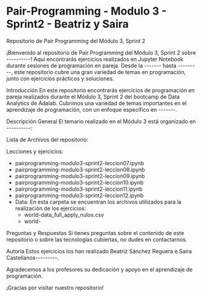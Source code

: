# Pair-Programming - Modulo 3 - Sprint2 - Beatriz y Saira

Repositorio de Pair Programming del Módulo 3, Sprint 2

¡Bienvenido al repositorio de Pair Programming del Módulo 3, Sprint 2 sobre ----------! Aquí encontrarás ejercicios realizados en Jupyter Notebook durante sesiones de programación en pareja. Desde la ------- hasta ---------, este repositorio cubre una gran variedad de temas en programación, junto con ejercicios prácticos y soluciones.

Introducción
En este repositorio encontrarás ejercicios de programación en pareja realizados durante el Módulo 3, Sprint 2 del bootcamp de Data Analytics de Adalab. Cubrimos una variedad de temas importantes en el aprendizaje de programación, con un enfoque específico en -------.

Descripción General
El temario realizado en el Módulo 3 está organizado en ----------:

Lista de Archivos del repositorio:

Lecciones y ejercicios:
- pairprogramming-modulo3-sprint2-leccion07.ipynb  
- pairprogramming-modulo3-sprint2-leccion08.ipynb 
- pairprogramming-modulo3-sprint2-leccion09.ipynb  
- pairprogramming-modulo3-sprint2-leccion10.ipynb   
- pairprogramming-modulo3-sprint2-leccion11.ipynb
- pairprogramming-modulo3-sprint2-leccion12.ipynb
- Data:
    En esta carpeta se encuentran los archivos utilizados para la realización de los ejercicios:
    - world-data_full_apply_nulos.csv
    - world-

Preguntas y Respuestas
Si tienes preguntas sobre el contenido de este repositorio o sobre las tecnologías cubiertas, no dudes en contactarnos.

Autoría
Estos ejercicios los han realizado Beatriz Sánchez Reguera e Saira Castellanos---------. 


Agradecemos a los profesores su dedicación y apoyo en el aprendizaje de programación.

¡Gracias por visitar nuestro repositorio!